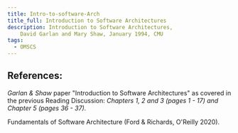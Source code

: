 ```yaml
---
title: Intro-to-software-Arch
title_full: Introduction to Software Architectures
description: Introduction to Software Architectures,
    David Garlan and Mary Shaw, January 1994, CMU
tags:
  - OMSCS
---
```




## References:

*Garlan & Shaw* paper "Introduction to Software Architectures" as covered in the previous Reading Discussion:
*Chapters 1, 2 and 3 (pages 1 - 17) and Chapter 5 (pages 36 - 37).*

Fundamentals of Software Architecture (Ford & Richards, O'Reilly 2020).

